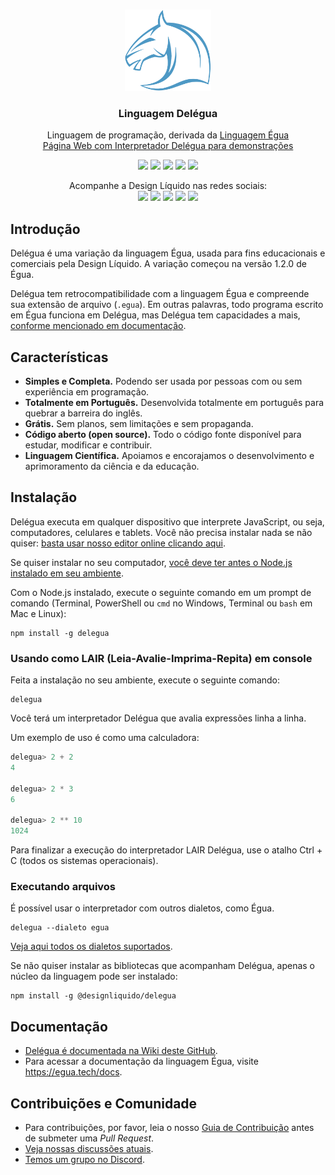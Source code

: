 <br>
<p align="center">
  <img src="./recursos/imagens/icone-delegua.png" alt="delegua" width="auto" height="130px">
  <h3 align="center">Linguagem Delégua</h3>

  <p align="center">
    Linguagem de programação, derivada da <a href="https://egua.tech/docs/egua" target="_blank">Linguagem Égua</a>
    <br />
    <a href="https://designliquido.github.io/delegua-web/" target="_blank">Página Web com Interpretador Delégua para demonstrações</a>
  </p>

  <p align="center">
    <a href="https://github.com/DesignLiquido/delegua/issues" target="_blank"><img src="https://img.shields.io/github/issues/Designliquido/delegua" /></a>
    <img src="https://img.shields.io/github/stars/Designliquido/delegua" />
    <img src="https://img.shields.io/github/forks/Designliquido/delegua" />
    <a href="https://www.npmjs.com/package/@designliquido/delegua" target="_blank"><img src="https://img.shields.io/npm/v/@designliquido/delegua" /></a>
    <img src="https://img.shields.io/github/license/Designliquido/delegua" />
    <br>
  </p>

  <p align="center">
    Acompanhe a Design Líquido nas redes sociais:<br />
    <a href="https://twitter.com/designliquido" target="_blank"> <img src="https://img.shields.io/badge/-Twitter-1ca0f1?style=flat&labelColor=1ca0f1&logo=twitter&logoColor=white&link=Twitter" /></a>
    <a href="https://www.instagram.com/design.liquido" target="_blank"><img src="https://img.shields.io/badge/-Instagram-c13584?style=flat&labelColor=c13584&logo=instagram&logoColor=white" /></a>
    <a href="https://www.youtube.com/channel/UCJRn3B7r0aex6LCaOyrQtZQ" target="_blank"><img src="https://img.shields.io/badge/-YouTube-ff0000?style=flat-square&labelColor=ff0000&logo=youtube&logoColor=white" /></a>
    <a href="https://www.linkedin.com/company/design-liquido" target="_blank"><img src="https://img.shields.io/badge/-LinkedIn-blue?style=flat&logo=Linkedin&logoColor=white" /></a>
    <a href="https://www.tiktok.com/@designliquido" target="_blank"><img src="https://img.shields.io/static/v1?style=for-the-badge&message=TikTok&color=black&logo=TikTok&logoColor=white&label=" /></a>
  </p>
</p>

## Introdução

Delégua é uma variação da linguagem Égua, usada para fins educacionais e comerciais pela Design Líquido. A variação começou na versão 1.2.0 de Égua.

Delégua tem retrocompatibilidade com a linguagem Égua e compreende sua extensão de arquivo (`.egua`). Em outras palavras, todo programa escrito em Égua funciona em Delégua, mas Delégua tem capacidades a mais, [conforme mencionado em documentação](https://github.com/DesignLiquido/delegua/wiki).

## Características

- **Simples e Completa.** Podendo ser usada por pessoas com ou sem experiência em programação.
- **Totalmente em Português.** Desenvolvida totalmente em português para quebrar a barreira do inglês.
- **Grátis.** Sem planos, sem limitações e sem propaganda.
- **Código aberto (open source).** Todo o código fonte disponível para estudar, modificar e contribuir.
- **Linguagem Científica.** Apoiamos e encorajamos o desenvolvimento e aprimoramento da ciência e da educação.

## Instalação

Delégua executa em qualquer dispositivo que interprete JavaScript, ou seja, computadores, celulares e tablets. Você não precisa instalar nada se não quiser: [basta usar nosso editor online clicando aqui](https://designliquido.github.io/delegua-web/).

Se quiser instalar no seu computador,
[você deve ter antes o Node.js instalado em seu ambiente](https://dicasdejavascript.com.br/instalacao-do-nodejs-e-npm-no-windows-passo-a-passo).

Com o Node.js instalado, execute o seguinte comando em um prompt de comando (Terminal, PowerShell ou `cmd` no Windows, Terminal ou `bash` em Mac e Linux):

```
npm install -g delegua
```

### Usando como LAIR (Leia-Avalie-Imprima-Repita) em console

Feita a instalação no seu ambiente, execute o seguinte comando:

```
delegua
```

Você terá um interpretador Delégua que avalia expressões linha a linha.

Um exemplo de uso é como uma calculadora:

```js
delegua> 2 + 2
4

delegua> 2 * 3
6

delegua> 2 ** 10
1024
```

Para finalizar a execução do interpretador LAIR Delégua, use o atalho <key>Ctrl</key> + <key>C</key> (todos os sistemas operacionais).

### Executando arquivos

É possível usar o interpretador com outros dialetos, como Égua.

```
delegua --dialeto egua
```

[Veja aqui todos os dialetos suportados](https://github.com/DesignLiquido/delegua/wiki/Dialetos).

Se não quiser instalar as bibliotecas que acompanham Delégua, apenas o núcleo da linguagem pode ser instalado:

```
npm install -g @designliquido/delegua
```

## Documentação

- [Delégua é documentada na Wiki deste GitHub](https://github.com/DesignLiquido/delegua/wiki).
- Para acessar a documentação da linguagem Égua, visite https://egua.tech/docs.

## Contribuições e Comunidade

* Para contribuições, por favor, leia o nosso [Guia de Contribuição](.github/CONTRIBUTING.md) antes de submeter uma _Pull Request_.
* [Veja nossas discussões atuais](https://github.com/DesignLiquido/delegua/discussions).
* [Temos um grupo no Discord](https://discord.gg/4tBxWSSbdV).
